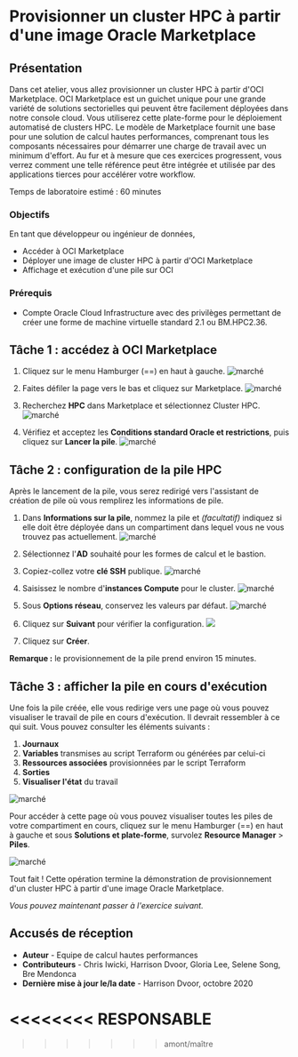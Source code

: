 # Provisionner un cluster HPC à partir d'une image Oracle Marketplace

## Présentation

Dans cet atelier, vous allez provisionner un cluster HPC à partir d'OCI Marketplace. OCI Marketplace est un guichet unique pour une grande variété de solutions sectorielles qui peuvent être facilement déployées dans notre console cloud. Vous utiliserez cette plate-forme pour le déploiement automatisé de clusters HPC. Le modèle de Marketplace fournit une base pour une solution de calcul hautes performances, comprenant tous les composants nécessaires pour démarrer une charge de travail avec un minimum d'effort. Au fur et à mesure que ces exercices progressent, vous verrez comment une telle référence peut être intégrée et utilisée par des applications tierces pour accélérer votre workflow.

Temps de laboratoire estimé : 60 minutes

### Objectifs

En tant que développeur ou ingénieur de données,

*   Accéder à OCI Marketplace
*   Déployer une image de cluster HPC à partir d'OCI Marketplace
*   Affichage et exécution d'une pile sur OCI

### Prérequis

*   Compte Oracle Cloud Infrastructure avec des privilèges permettant de créer une forme de machine virtuelle standard 2.1 ou BM.HPC2.36.

## Tâche 1 : accédez à OCI Marketplace

1.  Cliquez sur le menu Hamburger (==) en haut à gauche. ![marché](images/click_hamburger.png)
    
2.  Faites défiler la page vers le bas et cliquez sur Marketplace. ![marché](images/click_marketplace.png)
    
3.  Recherchez **HPC** dans Marketplace et sélectionnez Cluster HPC. ![marché](images/marketplace.png)
    
4.  Vérifiez et acceptez les **Conditions standard Oracle et restrictions**, puis cliquez sur **Lancer la pile**. ![marché](images/launch_stack.png)
    

## Tâche 2 : configuration de la pile HPC

Après le lancement de la pile, vous serez redirigé vers l'assistant de création de pile où vous remplirez les informations de pile.

1.  Dans **Informations sur la pile**, nommez la pile et _(facultatif)_ indiquez si elle doit être déployée dans un compartiment dans lequel vous ne vous trouvez pas actuellement. ![marché](images/stack_p1.png)
    
2.  Sélectionnez l'**AD** souhaité pour les formes de calcul et le bastion.
    
3.  Copiez-collez votre **clé SSH** publique. ![marché](images/stack_p2_1.png)
    
4.  Saisissez le nombre d'**instances Compute** pour le cluster. ![marché](images/stack_p2_2.png)
    
5.  Sous **Options réseau**, conservez les valeurs par défaut. ![marché](images/stack_p2_3.png)
    
6.  Cliquez sur **Suivant** pour vérifier la configuration. ![](./images/stack_p3.png)
    
7.  Cliquez sur **Créer**.
    

**Remarque :** le provisionnement de la pile prend environ 15 minutes.

## Tâche 3 : afficher la pile en cours d'exécution

Une fois la pile créée, elle vous redirige vers une page où vous pouvez visualiser le travail de pile en cours d'exécution. Il devrait ressembler à ce qui suit. Vous pouvez consulter les éléments suivants :

1.  **Journaux**
2.  **Variables** transmises au script Terraform ou générées par celui-ci
3.  **Ressources associées** provisionnées par le script Terraform
4.  **Sorties**
5.  **Visualiser l'état** du travail

![marché](images/stack_detail_provisioning.png)

Pour accéder à cette page où vous pouvez visualiser toutes les piles de votre compartiment en cours, cliquez sur le menu Hamburger (==) en haut à gauche et sous **Solutions et plate-forme**, survolez **Resource Manager** > **Piles**.

![marché](images/nav_resource_manager.png)

Tout fait ! Cette opération termine la démonstration de provisionnement d'un cluster HPC à partir d'une image Oracle Marketplace.

_Vous pouvez maintenant passer à l'exercice suivant._

## Accusés de réception

*   **Auteur** - Equipe de calcul hautes performances
*   **Contributeurs** - Chris Iwicki, Harrison Dvoor, Gloria Lee, Selene Song, Bre Mendonca
*   **Dernière mise à jour le/la date** - Harrison Dvoor, octobre 2020

# <<<<<<<< RESPONSABLE

> > > > > > > amont/maître